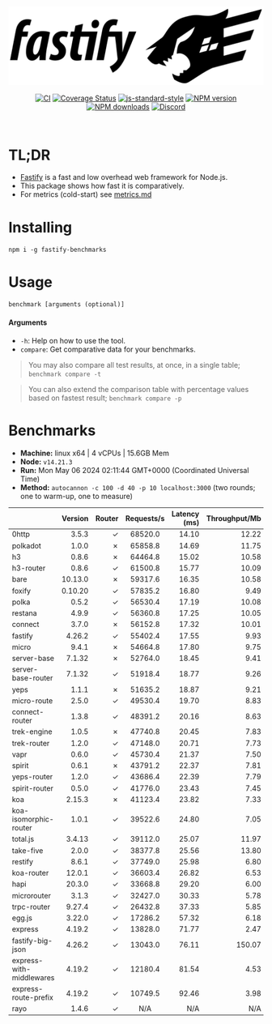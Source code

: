 <div align="center">
  <img src="https://github.com/fastify/graphics/raw/HEAD/fastify-landscape-outlined.svg" width="650" height="auto"/>
</div>

<div align="center">

[![CI](https://github.com/fastify/fastify/workflows/ci/badge.svg)](https://github.com/fastify/fastify/actions/workflows/ci.yml)
[![Coverage Status](https://coveralls.io/repos/github/fastify/fastify/badge.svg?branch=master)](https://coveralls.io/github/fastify/fastify?branch=master)
[![js-standard-style](https://img.shields.io/badge/code%20style-standard-brightgreen.svg?style=flat)](http://standardjs.com/)
[![NPM version](https://img.shields.io/npm/v/fastify.svg?style=flat)](https://www.npmjs.com/package/fastify)
[![NPM downloads](https://img.shields.io/npm/dm/fastify.svg?style=flat)](https://www.npmjs.com/package/fastify) [![Discord](https://img.shields.io/discord/725613461949906985)](https://discord.gg/fastify)

</div>
<br />

# TL;DR

* [Fastify](https://github.com/fastify/fastify) is a fast and low overhead web framework for Node.js.
* This package shows how fast it is comparatively.
* For metrics (cold-start) see [metrics.md](./METRICS.md)

# Installing

```
npm i -g fastify-benchmarks
```

# Usage

```
benchmark [arguments (optional)]
```

#### Arguments

* `-h`: Help on how to use the tool.
* `compare`: Get comparative data for your benchmarks.

> You may also compare all test results, at once, in a single table; `benchmark compare -t`

> You can also extend the comparison table with percentage values based on fastest result; `benchmark compare -p`
# Benchmarks

* __Machine:__ linux x64 | 4 vCPUs | 15.6GB Mem
* __Node:__ `v14.21.3`
* __Run:__ Mon May 06 2024 02:11:44 GMT+0000 (Coordinated Universal Time)
* __Method:__ `autocannon -c 100 -d 40 -p 10 localhost:3000` (two rounds; one to warm-up, one to measure)

|                          | Version | Router | Requests/s | Latency (ms) | Throughput/Mb |
| :--                      | --:     | --:    | :-:        | --:          | --:           |
| 0http                    | 3.5.3   | ✓      | 68520.0    | 14.10        | 12.22         |
| polkadot                 | 1.0.0   | ✗      | 65858.8    | 14.69        | 11.75         |
| h3                       | 0.8.6   | ✗      | 64464.8    | 15.02        | 10.58         |
| h3-router                | 0.8.6   | ✓      | 61500.8    | 15.77        | 10.09         |
| bare                     | 10.13.0 | ✗      | 59317.6    | 16.35        | 10.58         |
| foxify                   | 0.10.20 | ✓      | 57835.2    | 16.80        | 9.49          |
| polka                    | 0.5.2   | ✓      | 56530.4    | 17.19        | 10.08         |
| restana                  | 4.9.9   | ✓      | 56360.8    | 17.25        | 10.05         |
| connect                  | 3.7.0   | ✗      | 56152.8    | 17.32        | 10.01         |
| fastify                  | 4.26.2  | ✓      | 55402.4    | 17.55        | 9.93          |
| micro                    | 9.4.1   | ✗      | 54664.8    | 17.80        | 9.75          |
| server-base              | 7.1.32  | ✗      | 52764.0    | 18.45        | 9.41          |
| server-base-router       | 7.1.32  | ✓      | 51918.4    | 18.77        | 9.26          |
| yeps                     | 1.1.1   | ✗      | 51635.2    | 18.87        | 9.21          |
| micro-route              | 2.5.0   | ✓      | 49530.4    | 19.70        | 8.83          |
| connect-router           | 1.3.8   | ✓      | 48391.2    | 20.16        | 8.63          |
| trek-engine              | 1.0.5   | ✗      | 47740.8    | 20.45        | 7.83          |
| trek-router              | 1.2.0   | ✓      | 47148.0    | 20.71        | 7.73          |
| vapr                     | 0.6.0   | ✓      | 45730.4    | 21.37        | 7.50          |
| spirit                   | 0.6.1   | ✗      | 43791.2    | 22.37        | 7.81          |
| yeps-router              | 1.2.0   | ✓      | 43686.4    | 22.39        | 7.79          |
| spirit-router            | 0.5.0   | ✓      | 41776.0    | 23.43        | 7.45          |
| koa                      | 2.15.3  | ✗      | 41123.4    | 23.82        | 7.33          |
| koa-isomorphic-router    | 1.0.1   | ✓      | 39522.6    | 24.80        | 7.05          |
| total.js                 | 3.4.13  | ✓      | 39112.0    | 25.07        | 11.97         |
| take-five                | 2.0.0   | ✓      | 38377.8    | 25.56        | 13.80         |
| restify                  | 8.6.1   | ✓      | 37749.0    | 25.98        | 6.80          |
| koa-router               | 12.0.1  | ✓      | 36603.4    | 26.82        | 6.53          |
| hapi                     | 20.3.0  | ✓      | 33668.8    | 29.20        | 6.00          |
| microrouter              | 3.1.3   | ✓      | 32427.0    | 30.33        | 5.78          |
| trpc-router              | 9.27.4  | ✓      | 26432.8    | 37.33        | 5.85          |
| egg.js                   | 3.22.0  | ✓      | 17286.2    | 57.32        | 6.18          |
| express                  | 4.19.2  | ✓      | 13828.0    | 71.77        | 2.47          |
| fastify-big-json         | 4.26.2  | ✓      | 13043.0    | 76.11        | 150.07        |
| express-with-middlewares | 4.19.2  | ✓      | 12180.4    | 81.54        | 4.53          |
| express-route-prefix     | 4.19.2  | ✓      | 10749.5    | 92.46        | 3.98          |
| rayo                     | 1.4.6   | ✓      | N/A        | N/A          | N/A           |
